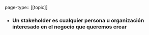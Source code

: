 page-type:: [[topic]]
- ### Un stakeholder es cualquier persona u organización interesado en el negocio que queremos crear



